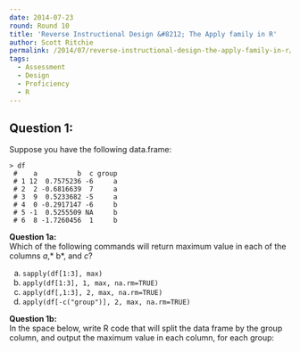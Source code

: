 ```yaml
---
date: 2014-07-23
round: Round 10
title: 'Reverse Instructional Design &#8212; The Apply family in R'
author: Scott Ritchie
permalink: /2014/07/reverse-instructional-design-the-apply-family-in-r/
tags:
  - Assessment
  - Design
  - Proficiency
  - R
---
```

## Question 1:

Suppose you have the following data.frame:

    > df
     #    a          b  c group
     # 1 12  0.7575236 -6     a
     # 2  2 -0.6816639  7     a
     # 3  9  0.5233682 -5     a
     # 4  0 -0.2917147 -6     b
     # 5 -1  0.5255509 NA     b
     # 6  8 -1.7260456  1     b

**Question 1a:**  
Which of the following commands will return maximum value in each of the columns *a*,* b*, and *c*?

<ol type="a">
  <li>
    <code>sapply(df[1:3], max)</code>
  </li>
  <li>
    <code>apply(df[1:3], 1, max, na.rm=TRUE)</code>
  </li>
  <li>
    <code>apply(df[,1:3], 2, max, na.rm=TRUE)</code>
  </li>
  <li>
    <code>apply(df[-c("group")], 2, max, na.rm=TRUE)</code>
  </li>
</ol>

**Question 1b:**  
In the space below, write R code that will split the data frame by the group column, and output the maximum value in each column, for each group:

<pre></pre>
